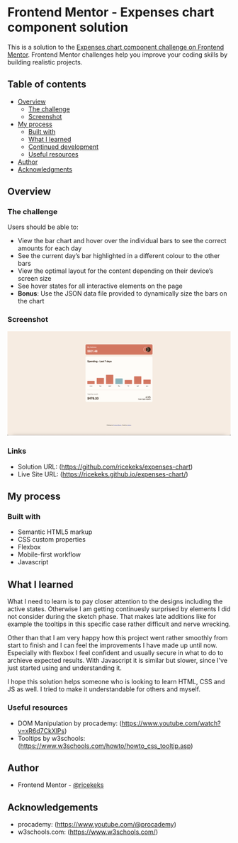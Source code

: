 # Frontend Mentor - Expenses chart component solution

This is a solution to the [Expenses chart component challenge on Frontend Mentor](https://www.frontendmentor.io/challenges/expenses-chart-component-e7yJBUdjwt). Frontend Mentor challenges help you improve your coding skills by building realistic projects. 

## Table of contents

- [Overview](#overview)
  - [The challenge](#the-challenge)
  - [Screenshot](#screenshot)
- [My process](#my-process)
  - [Built with](#built-with)
  - [What I learned](#what-i-learned)
  - [Continued development](#continued-development)
  - [Useful resources](#useful-resources)
- [Author](#author)
- [Acknowledgments](#acknowledgments)

## Overview

### The challenge

Users should be able to:

- View the bar chart and hover over the individual bars to see the correct amounts for each day
- See the current day’s bar highlighted in a different colour to the other bars
- View the optimal layout for the content depending on their device’s screen size
- See hover states for all interactive elements on the page
- **Bonus**: Use the JSON data file provided to dynamically size the bars on the chart

### Screenshot

![](./screenshot.png)

### Links

- Solution URL: (https://github.com/ricekeks/expenses-chart)
- Live Site URL: (https://ricekeks.github.io/expenses-chart/)

## My process

### Built with

- Semantic HTML5 markup
- CSS custom properties
- Flexbox
- Mobile-first workflow
- Javascript

## What I learned

What I need to learn is to pay closer attention to the designs including the active states. Otherwise I am getting continuesly surprised by elements I did not consider during the sketch phase. That makes late additions like for example the tooltips in this specific case rather difficult and nerve wrecking.

Other than that I am very happy how this project went rather smoothly from start to finish and I can feel the improvements I have made up until now. Especially with flexbox I feel confident and usually secure in what to do to archieve expected results. With Javascript it is similar but slower, since I've just started using and understanding it.

I hope this solution helps someone who is looking to learn HTML, CSS and JS as well. I tried to make it understandable for others and myself.

### Useful resources

- DOM Manipulation by procademy: (https://www.youtube.com/watch?v=xR6d7CkXlPs)
- Tooltips by w3schools: (https://www.w3schools.com/howto/howto_css_tooltip.asp)

## Author

- Frontend Mentor - [@ricekeks](https://www.frontendmentor.io/profile/ricekeks)

## Acknowledgements

- procademy: (https://www.youtube.com/@procademy)
- w3schools.com: (https://www.w3schools.com/)